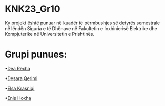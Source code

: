 # KNK23_Gr10
Ky projekt është punuar në kuadër të përmbushjes së detyrës semestrale në lëndën Siguria e të Dhënave në Fakultetin e Inxhinierisë Elektrike dhe Kompjuterike në Universitetin e Prishtinës.

# Grupi punues:
•[Dea Rexha](https://github.com/dearexha) 

•[Desara Qerimi](https://github.com/desaraqerimi) 


•[Elsa Krasniqi](https://github.com/elsakrasniqi) 

•[Enis Hoxha](https://github.com/ehoxha44) 

